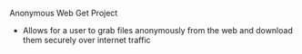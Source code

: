 Anonymous Web Get Project
- Allows for a user to grab files anonymously from the web and download them securely over internet traffic
